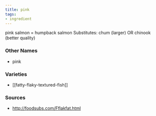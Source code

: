 ```yaml
---
title: pink
tags:
- ingredient
---
```

pink salmon = humpback salmon Substitutes: chum (larger) OR chinook (better quality)

### Other Names

* pink

### Varieties

* [[fatty-flaky-textured-fish]]

### Sources
* http://foodsubs.com/Fflakfat.html
